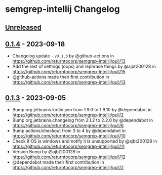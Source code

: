 <!-- Keep a Changelog guide -> https://keepachangelog.com -->

# semgrep-intellij Changelog

## [Unreleased]

## [0.1.4] - 2023-09-18

- Changelog update - `v0.1.3` by @github-actions in https://github.com/returntocorp/semgrep-intellij/pull/13
- Add the rest of settings (oops) and rephrase things by @ajbt200128 in https://github.com/returntocorp/semgrep-intellij/pull/15
- @github-actions made their first contribution in https://github.com/returntocorp/semgrep-intellij/pull/13

## [0.1.3] - 2023-09-05

- Bump org.jetbrains.kotlin.jvm from 1.9.0 to 1.9.10 by @dependabot in https://github.com/returntocorp/semgrep-intellij/pull/2
- Bump org.jetbrains.changelog from 2.1.2 to 2.2.0 by @dependabot in https://github.com/returntocorp/semgrep-intellij/pull/6
- Bump actions/checkout from 3 to 4 by @dependabot in https://github.com/returntocorp/semgrep-intellij/pull/10
- Check if OS is windows and notify it is unsupported by @ajbt200128 in https://github.com/returntocorp/semgrep-intellij/pull/11
- Version Bump by @ajbt200128 in https://github.com/returntocorp/semgrep-intellij/pull/12
- @dependabot made their first contribution in https://github.com/returntocorp/semgrep-intellij/pull/2

[Unreleased]: https://github.com/returntocorp/semgrep-intellij/compare/v0.1.4...HEAD
[0.1.4]: https://github.com/returntocorp/semgrep-intellij/compare/v0.1.3...v0.1.4
[0.1.3]: https://github.com/returntocorp/semgrep-intellij/commits/v0.1.3

